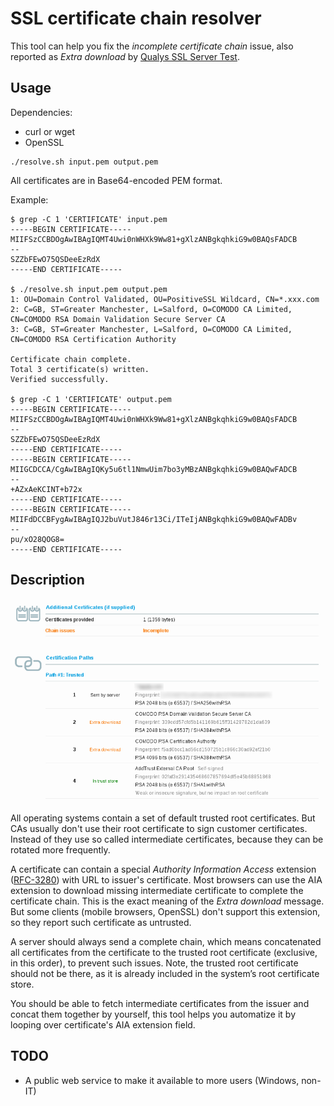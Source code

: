 # SSL certificate chain resolver

This tool can help you fix the *incomplete certificate chain* issue, also reported as *Extra download* by [Qualys SSL Server Test](https://www.ssllabs.com/ssltest/).

## Usage

Dependencies:

- curl or wget
- OpenSSL

```
./resolve.sh input.pem output.pem
```

All certificates are in Base64-encoded PEM format.

Example:

```
$ grep -C 1 'CERTIFICATE' input.pem
-----BEGIN CERTIFICATE-----
MIIFSzCCBDOgAwIBAgIQMT4Uwi0nWHXk9Ww81+gXlzANBgkqhkiG9w0BAQsFADCB
--
SZZbFEwO75QSDeeEzRdX
-----END CERTIFICATE-----

$ ./resolve.sh input.pem output.pem
1: OU=Domain Control Validated, OU=PositiveSSL Wildcard, CN=*.xxx.com
2: C=GB, ST=Greater Manchester, L=Salford, O=COMODO CA Limited, CN=COMODO RSA Domain Validation Secure Server CA
3: C=GB, ST=Greater Manchester, L=Salford, O=COMODO CA Limited, CN=COMODO RSA Certification Authority

Certificate chain complete.
Total 3 certificate(s) written.
Verified successfully.

$ grep -C 1 'CERTIFICATE' output.pem
-----BEGIN CERTIFICATE-----
MIIFSzCCBDOgAwIBAgIQMT4Uwi0nWHXk9Ww81+gXlzANBgkqhkiG9w0BAQsFADCB
--
SZZbFEwO75QSDeeEzRdX
-----END CERTIFICATE-----
-----BEGIN CERTIFICATE-----
MIIGCDCCA/CgAwIBAgIQKy5u6tl1NmwUim7bo3yMBzANBgkqhkiG9w0BAQwFADCB
--
+AZxAeKCINT+b72x
-----END CERTIFICATE-----
-----BEGIN CERTIFICATE-----
MIIFdDCCBFygAwIBAgIQJ2buVutJ846r13Ci/ITeIjANBgkqhkiG9w0BAQwFADBv
--
pu/xO28QOG8=
-----END CERTIFICATE-----
```

## Description

![Incomplete certificate chain](incomplete-chain.png)

All operating systems contain a set of default trusted root certificates. But CAs usually don't use their root certificate to sign customer certificates. Instead of they use so called intermediate certificates, because they can be rotated more frequently.

A certificate can contain a special *Authority Information Access* extension ([RFC-3280](http://tools.ietf.org/html/rfc3280)) with URL to issuer's certificate. Most browsers can use the AIA extension to download missing intermediate certificate to complete the certificate chain. This is the exact meaning of the *Extra download* message. But some clients (mobile browsers, OpenSSL) don't support this extension, so they report such certificate as untrusted.

A server should always send a complete chain, which means concatenated all certificates from the certificate to the trusted root certificate (exclusive, in this order), to prevent such issues. Note, the trusted root certificate should not be there, as it is already included in the system’s root certificate store.

You should be able to fetch intermediate certificates from the issuer and concat them together by yourself, this tool helps you automatize it by looping over certificate's AIA extension field.

## TODO

- A public web service to make it available to more users (Windows, non-IT)

